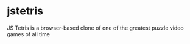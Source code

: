 # jstetris
JS Tetris is a browser-based clone of one of the greatest puzzle video games of all time
